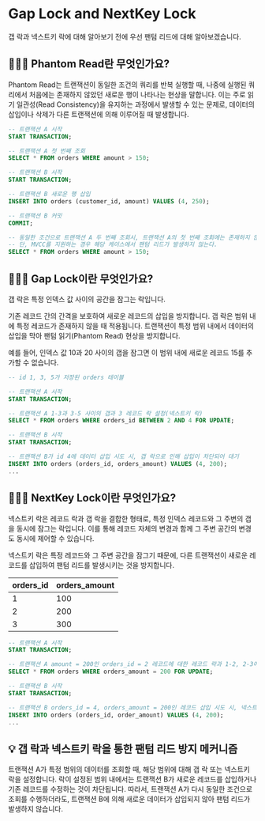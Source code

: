# Gap Lock and NextKey Lock

갭 락과 넥스트키 락에 대해 알아보기 전에 우선 팬텀 리드에 대해 알아보겠습니다.

## 🤷🏻‍♂️ Phantom Read란 무엇인가요?
Phantom Read는 트랜잭션이 동일한 조건의 쿼리를 반복 실행할 때, 나중에 실행된 쿼리에서 처음에는 존재하지 않았던 새로운 행이 나타나는 현상을 말합니다. 이는 주로 읽기 일관성(Read Consistency)을 유지하는 과정에서 발생할 수 있는 문제로, 데이터의 삽입이나 삭제가 다른 트랜잭션에 의해 이루어질 때 발생합니다.

```sql
-- 트랜잭션 A 시작
START TRANSACTION;

-- 트랜잭션 A 첫 번째 조회
SELECT * FROM orders WHERE amount > 150;

-- 트랜잭션 B 시작
START TRANSACTION;

-- 트랜잭션 B 새로운 행 삽입
INSERT INTO orders (customer_id, amount) VALUES (4, 250);

-- 트랜잭션 B 커밋
COMMIT;

-- 동일한 조건으로 트랜잭션 A 두 번째 조회시, 트랜잭션 A의 첫 번째 조회에는 존재하지 않던, 트랜잭션 B에서 삽입된 새로운 행이 함께 조회된다.
-- 단, MVCC를 지원하는 경우 해당 케이스에서 팬텀 리드가 발생하지 않는다.
SELECT * FROM orders WHERE amount > 150;
```

## 🤷🏻‍♂️ Gap Lock이란 무엇인가요?
갭 락은 특정 인덱스 값 사이의 공간을 잠그는 락입니다. 

기존 레코드 간의 간격을 보호하여 새로운 레코드의 삽입을 방지합니다. 갭 락은 범위 내에 특정 레코드가 존재하지 않을 때 적용됩니다. 트랜잭션이 특정 범위 내에서 데이터의 삽입을 막아 팬텀 읽기(Phantom Read) 현상을 방지합니다. 

예를 들어, 인덱스 값 10과 20 사이의 갭을 잠그면 이 범위 내에 새로운 레코드 15를 추가할 수 없습니다.

```sql
-- id 1, 3, 5가 저장된 orders 테이블

-- 트랜잭션 A 시작
START TRANSACTION;

-- 트랜잭션 A 1-3과 3-5 사이의 갭과 3 레코드 락 설정(넥스트키 락)
SELECT * FROM orders WHERE orders_id BETWEEN 2 AND 4 FOR UPDATE;

-- 트랜잭션 B 시작
START TRANSACTION;

-- 트랜잭션 B가 id 4에 데이터 삽입 시도 시, 갭 락으로 인해 삽입이 차단되어 대기
INSERT INTO orders (orders_id, orders_amount) VALUES (4, 200);
...
```

## 🤷🏻‍♂️ NextKey Lock이란 무엇인가요?
넥스트키 락은 레코드 락과 갭 락을 결합한 형태로, 특정 인덱스 레코드와 그 주변의 갭을 동시에 잠그는 락입니다. 이를 통해 레코드 자체의 변경과 함께 그 주변 공간의 변경도 동시에 제어할 수 있습니다.

넥스트키 락은 특정 레코드와 그 주변 공간을 잠그기 때문에, 다른 트랜잭션이 새로운 레코드를 삽입하여 팬텀 리드를 발생시키는 것을 방지합니다.

| orders_id | orders_amount |
|-----------|---------------|
| 1         | 100           |
| 2         | 200           |
| 3         | 300           |

```sql
-- 트랜잭션 A 시작
START TRANSACTION;

-- 트랜잭션 A amount = 200인 orders_id = 2 레코드에 대한 레코드 락과 1-2, 2-3에 대한 갭 락을 동시에 잠금으로써 넥스트키 락을 설정
SELECT * FROM orders WHERE orders_amount = 200 FOR UPDATE;

-- 트랜잭션 B 시작
START TRANSACTION;

-- 트랜잭션 B orders_id = 4, orders_amount = 200인 레코드 삽입 시도 시, 넥스트키 락으로 인해 차단되어 대기
INSERT INTO orders (orders_id, order_amount) VALUES (4, 200);
...
```

## 💡 갭 락과 넥스트키 락을 통한 팬텀 리드 방지 메커니즘
트랜잭션 A가 특정 범위의 데이터를 조회할 때, 해당 범위에 대해 갭 락 또는 넥스트키 락을 설정합니다. 락이 설정된 범위 내에서는 트랜잭션 B가 새로운 레코드를 삽입하거나 기존 레코드를 수정하는 것이 차단됩니다. 따라서, 트랜잭션 A가 다시 동일한 조건으로 조회를 수행하더라도, 트랜잭션 B에 의해 새로운 데이터가 삽입되지 않아 팬텀 리드가 발생하지 않습니다.